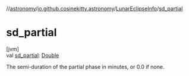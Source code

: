//[astronomy](../../../index.md)/[io.github.cosinekitty.astronomy](../index.md)/[LunarEclipseInfo](index.md)/[sd_partial](sd_partial.md)

# sd_partial

[jvm]\
val [sd_partial](sd_partial.md): [Double](https://kotlinlang.org/api/latest/jvm/stdlib/kotlin/-double/index.html)

The semi-duration of the partial phase in minutes, or 0.0 if none.
